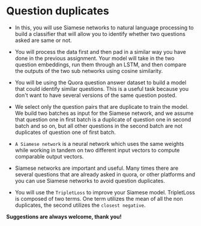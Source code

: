 # Question duplicates
- In this, you will use Siamese networks to natural language processing to build a classifier that will allow you to identify whether two questions asked are same or not.  
- You will process the data first and then pad in a similar way you have done in the previous assignment. Your model will take in the two question embeddings, run them through an LSTM, and then compare the outputs of the two sub networks using cosine similarity.  

- You will be using the Quora question answer dataset to build a model that could identify similar questions. This is a useful task because you don't want to have several versions of the same question posted.
- We select only the question pairs that are duplicate to train the model. We build two batches as input for the Siamese network, and we assume that question one in first batch is a duplicate of question one in second batch and so on, but all other questions in the second batch are not duplicates of question one of first batch.  


- `A Siamese network` is a neural network which uses the same weights while working in tandem on two different input vectors to compute comparable output vectors.
- Siamese networks are important and useful. Many times there are several questions that are already asked in quora, or other platforms and you can use Siamese networks to avoid question duplicates.
- You will use the `TripletLoss` to improve your Siamese model. TripletLoss is composed of two terms. One term utilizes the mean of all the non duplicates, the second utilizes the `closest negative`.  


**Suggestions are always welcome, thank you!**
